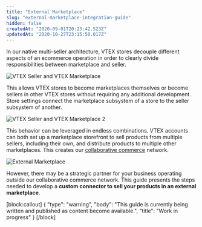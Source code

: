 ```yaml
---
title: "External Marketplace"
slug: "external-marketplace-integration-guide"
hidden: false
createdAt: "2020-09-01T20:23:42.523Z"
updatedAt: "2020-10-27T23:15:58.017Z"
---
```


In our native multi-seller architecture, VTEX stores decouple different aspects of an ecommerce operation in order to clearly divide responsibilities between marketplace and seller.

![VTEX Seller and VTEX Marketplace](https://cdn.jsdelivr.net/gh/vtexdocs/dev-portal-content@main/images/external-marketplace-integration-guide-0.png)

This allows VTEX stores to become marketplaces themselves or become sellers in other VTEX stores without requiring any additional development. Store settings connect the marketplace subsystem of a store to the seller subsystem of another.

![VTEX Seller and VTEX Marketplace 2](https://cdn.jsdelivr.net/gh/vtexdocs/dev-portal-content@main/images/external-marketplace-integration-guide-1.png)

This behavior can be leveraged in endless combinations. VTEX accounts can both set up a marketplace storefront to sell products from multiple sellers, including their own, and distribute products to multiple other marketplaces. This creates our [collaborative commerce](https://vtex.com/en/blog/strategy/collaborative-commerce-imperative-why-digital-first-collaboration-is-at-the-core-of-todays-business-success/) network.

![External Marketplace](https://cdn.jsdelivr.net/gh/vtexdocs/dev-portal-content@main/images/external-marketplace-integration-guide-2.png)

However, there may be a strategic partner for your business operating outside our collaborative commerce network. This guide presents the steps needed to develop a **custom connector to sell your products in an external marketplace**.

[block:callout]
{
  "type": "warning",
  "body": "This guide is currently being written and published as content become available.",
  "title": "Work in progress"
}
[/block]
